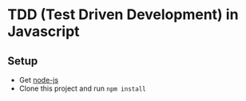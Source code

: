 # TDD (Test Driven Development) in Javascript

## Setup
* Get [node-js](https://nodejs.org/en/)
* Clone this project and run `npm install`

